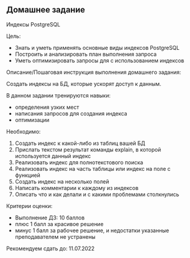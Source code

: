 ## Домашнее задание

Индексы PostgreSQL

Цель:
- Знать и уметь применять основные виды индексов PostgreSQL
- Построить и анализировать план выполнения запроса
- Уметь оптимизировать запросы для с использованием индексов

Описание/Пошаговая инструкция выполнения домашнего задания:

Создать индексы на БД, которые ускорят доступ к данным.

В данном задании тренируются навыки:

- определения узких мест
- написания запросов для создания индекса
- оптимизации

Необходимо:

1. Создать индекс к какой-либо из таблиц вашей БД
2. Прислать текстом результат команды explain, в которой используется данный индекс
3. Реализовать индекс для полнотекстового поиска
4. Реализовать индекс на часть таблицы или индекс на поле с функцией
5. Создать индекс на несколько полей
6. Написать комментарии к каждому из индексов
7. Описать что и как делали и с какими проблемами столкнулись

Критерии оценки:
- Выполнение ДЗ: 10 баллов
- плюс 1 балл за красивое решение
- минус 1 балл за рабочее решение, и недостатки указанные преподавателем не устранены

Рекомендуем сдать до: 11.07.2022
